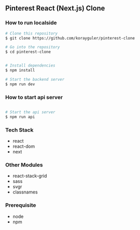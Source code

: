 ## Pinterest React (Next.js) Clone

### How to run localside

```bash
# Clone this repository
$ git clone https://github.com/korayguler/pinterest-clone

# Go into the repository
$ cd pinterest-clone


# Install dependencies
$ npm install

# Start the backend server
$ npm run dev

```

### How to start api server

```bash

# Start the api server
$ npm run api

```

### Tech Stack

- react
- react-dom
- next

### Other Modules

- react-stack-grid
- sass
- svgr
- classnames

### Prerequisite

- node
- npm

